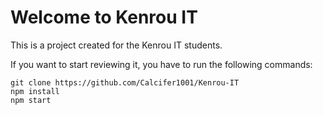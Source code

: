 # Welcome to Kenrou IT

This is a project created for the Kenrou IT students. 

If you want to start reviewing it, you have to run the following commands:

```
git clone https://github.com/Calcifer1001/Kenrou-IT
npm install
npm start
```